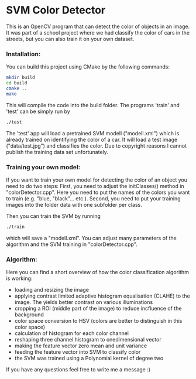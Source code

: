 # SVM Color Detector
This is an OpenCV program that can detect the color of objects in an image. It was part of a school project where we had classify the color of cars in the streets, but you can also train it on your own dataset.

### Installation:
You can build this project using CMake by the following commands:
```bash
mkdir build
cd build
cmake ..
make
```
This will compile the code into the build folder. The programs 'train' and 'test' can be simply run by
```bash
./test
```
The 'test' app will load a pretrained SVM modell ("modell.xml") which is already trained on identifying the color of a car. It will load a test image ("data/test.jpg") and classifies the color. Due to copyright reasons I cannot publish the training data set unfortunately.
### Training your own model:
If you want to train your own model for detecting the color of an object you need to do two steps:
First, you need to adjust the initClasses() method in "colorDetector.cpp". Here you need to put the names of the colors you want to train (e.g. "blue, "black"... etc.).
Second, you need to put your training images into the folder data with one subfolder per class. 

Then you can train the SVM by running
```bash
./train
```
which will save a "modell.xml". You can adjust many parameters of the algorithm and the SVM training in "colorDetector.cpp".

### Algorithm:
Here you can find a short overview of how the color classification algorithm is working:
- loading and resizing the image
- applying contrast limited adaptive histogram equalisation (CLAHE) to the image. The yields better contrast on various illuminations
- cropping a ROI (middle part of the image) to reduce incfluence of the background
- color space conversion to HSV (colors are better to distinguish in this color space)
- calculation of histogram for each color channel 
- reshaping three channel histogram to onedimensional vector
- making the feature vector zero mean and unit variance
- feeding the feature vector into SVM to classify color
- the SVM was trained using a Polynomial kernel of degree two

If you have any questions feel free to write me a message :)
